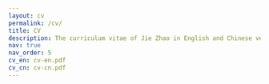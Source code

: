 ```yaml
---
layout: cv
permalink: /cv/
title: CV
description: The curriculum vitae of Jie Zhao in English and Chinese versions (last updated: September 18, 2023) are available in a PDF format.
nav: true
nav_order: 5
cv_en: cv-en.pdf
cv_cn: cv-cn.pdf
---
```

